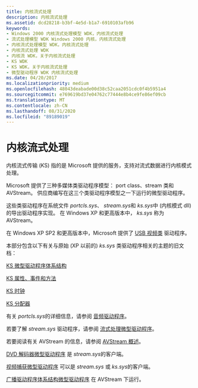 ```yaml
---
title: 内核流式处理
description: 内核流式处理
ms.assetid: dcd28218-b3bf-4e5d-b1a7-6910103afb96
keywords:
- Windows 2000 内核流式处理模型 WDK，内核流式处理
- 流式处理模型 WDK Windows 2000 内核，内核流式处理
- 内核流式处理模型 WDK，内核流式处理
- 内核流式处理 WDK
- 内核流 WDK，关于内核流式处理
- KS WDK
- KS WDK，关于内核流式处理
- 微型驱动程序 WDK 内核流式处理
ms.date: 04/20/2017
ms.localizationpriority: medium
ms.openlocfilehash: 48043deabade00d38c52caa2051cdc0f4b5951a4
ms.sourcegitcommit: e769619bd37e04762c77444e8b4ce9fe86ef09cb
ms.translationtype: MT
ms.contentlocale: zh-CN
ms.lasthandoff: 08/31/2020
ms.locfileid: "89189019"
---
```

# <a name="kernel-streaming"></a>内核流式处理





内核流式传输 (KS) 指的是 Microsoft 提供的服务，支持对流式数据进行内核模式处理。

Microsoft 提供了三种多媒体类驱动程序模型： port class、stream 类和 AVStream。 供应商编写在这三个类驱动程序模型之一下运行的微型驱动程序。

这些类驱动程序在系统文件 *portcls.sys*、 *stream.sys*和 *ks.sys*中 (内核模式 dll) 的导出驱动程序实现。 在 Windows XP 和更高版本中， *ks.sys* 称为 AVStream。

在 Windows XP SP2 和更高版本中，Microsoft 提供了 [USB 视频类](usb-video-class-driver.md) 驱动程序。

本部分包含以下有关与原始 (XP 以前的) *ks.sys* 类驱动程序相关的主题的旧文档：

[KS 微型驱动程序体系结构](ks-minidriver-architecture.md)

[KS 属性、事件和方法](ks-properties--events--and-methods.md)

[KS 时钟](ks-clocks.md)

[KS 分配器](ks-allocators.md)

有关 *portcls.sys*的详细信息，请参阅 [音频驱动程序](../audio/index.md)。

若要了解 *stream.sys* 驱动程序，请参阅 [流式处理微型驱动程序](/windows-hardware/drivers/ddi/_stream/index)。

若要阅读有关 AVStream 的信息，请参阅 [AVStream 概述](avstream-overview.md)。

[DVD 解码器微型驱动程序](/windows-hardware/drivers/ddi/_stream/index) 是 *stream.sys*的客户端。

[视频捕获微型驱动程序](video-capture-devices.md) 可以是 *stream.sys* 或 *ks.sys*的客户端。

[广播驱动程序体系结构微型驱动程序](broadcast-driver-architecture-minidrivers.md) 在 AVStream 下运行。

 

